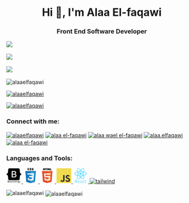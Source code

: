 <h1 align="center">Hi 👋, I'm Alaa El-faqawi</h1>
<h3 align="center">Front End Software Developer</h3>

![](http://github-profile-summary-cards.vercel.app/api/cards/profile-details?username=alaaelfaqawi&theme=aura)

![](http://github-profile-summary-cards.vercel.app/api/cards/repos-per-language?username=alaaelfaqawi&theme=aura)

![](http://github-profile-summary-cards.vercel.app/api/cards/stats?username=alaaelfaqawi&theme=aura)


<p align="left"> <img src="https://komarev.com/ghpvc/?username=alaaelfaqawi&label=Profile%20views&color=0e75b6&style=flat" alt="alaaelfaqawi" /> </p>

<p align="left"> <a href="https://github.com/ryo-ma/github-profile-trophy"><img src="https://github-profile-trophy.vercel.app/?username=alaaelfaqawi" alt="alaaelfaqawi" /></a> </p>

<p align="left"> <a href="https://twitter.com/alaaelfaqawi" target="blank"><img src="https://img.shields.io/twitter/follow/alaaelfaqawi?logo=twitter&style=for-the-badge" alt="alaaelfaqawi" /></a> </p>

<h3 align="left">Connect with me:</h3>
<p align="left">
<a href="https://twitter.com/alaaelfaqawi" target="blank"><img align="center" src="https://raw.githubusercontent.com/rahuldkjain/github-profile-readme-generator/master/src/images/icons/Social/twitter.svg" alt="alaaelfaqawi" height="30" width="40" /></a>
<a href="https://linkedin.com/in/alaa el-faqawi" target="blank"><img align="center" src="https://raw.githubusercontent.com/rahuldkjain/github-profile-readme-generator/master/src/images/icons/Social/linked-in-alt.svg" alt="alaa el-faqawi" height="30" width="40" /></a>
<a href="https://fb.com/alaa wael el-faqawi" target="blank"><img align="center" src="https://raw.githubusercontent.com/rahuldkjain/github-profile-readme-generator/master/src/images/icons/Social/facebook.svg" alt="alaa wael el-faqawi" height="30" width="40" /></a>
<a href="https://instagram.com/alaa.elfaqawi" target="blank"><img align="center" src="https://raw.githubusercontent.com/rahuldkjain/github-profile-readme-generator/master/src/images/icons/Social/instagram.svg" alt="alaa.elfaqawi" height="30" width="40" /></a>
<a href="https://www.behance.net/alaa el-faqawi" target="blank"><img align="center" src="https://raw.githubusercontent.com/rahuldkjain/github-profile-readme-generator/master/src/images/icons/Social/behance.svg" alt="alaa el-faqawi" height="30" width="40" /></a>
</p>

<h3 align="left">Languages and Tools:</h3>
<p align="left"> <a href="https://getbootstrap.com" target="_blank" rel="noreferrer"> <img src="https://raw.githubusercontent.com/devicons/devicon/master/icons/bootstrap/bootstrap-plain-wordmark.svg" alt="bootstrap" width="40" height="40"/> </a> <a href="https://www.w3schools.com/css/" target="_blank" rel="noreferrer"> <img src="https://raw.githubusercontent.com/devicons/devicon/master/icons/css3/css3-original-wordmark.svg" alt="css3" width="40" height="40"/> </a> <a href="https://www.w3.org/html/" target="_blank" rel="noreferrer"> <img src="https://raw.githubusercontent.com/devicons/devicon/master/icons/html5/html5-original-wordmark.svg" alt="html5" width="40" height="40"/> </a> <a href="https://developer.mozilla.org/en-US/docs/Web/JavaScript" target="_blank" rel="noreferrer"> <img src="https://raw.githubusercontent.com/devicons/devicon/master/icons/javascript/javascript-original.svg" alt="javascript" width="40" height="40"/> </a> <a href="https://reactjs.org/" target="_blank" rel="noreferrer"> <img src="https://raw.githubusercontent.com/devicons/devicon/master/icons/react/react-original-wordmark.svg" alt="react" width="40" height="40"/> </a> <a href="https://tailwindcss.com/" target="_blank" rel="noreferrer"> <img src="https://www.vectorlogo.zone/logos/tailwindcss/tailwindcss-icon.svg" alt="tailwind" width="40" height="40"/> </a> </p>

<p><img align="left" src="https://github-readme-stats.vercel.app/api/top-langs?username=alaaelfaqawi&show_icons=true&locale=en&layout=compact" alt="alaaelfaqawi" /></p>

<p>&nbsp;<img align="center" src="https://github-readme-stats.vercel.app/api?username=alaaelfaqawi&show_icons=true&locale=en" alt="alaaelfaqawi" /></p>


